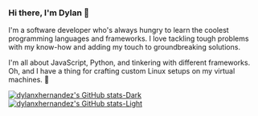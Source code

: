 ### Hi there, I'm Dylan 👋

I'm a software developer who's always hungry to learn the coolest programming languages and frameworks. I love tackling tough problems with my know-how and adding my touch to groundbreaking solutions. 

I'm all about JavaScript, Python, and tinkering with different frameworks. Oh, and I have a thing for crafting custom Linux setups on my virtual machines. 🚀


[![dylanxhernandez's GitHub stats-Dark](https://github-readme-stats.vercel.app/api/top-langs?username=dylanxhernandez&layout=donut-vertical&theme=github_dark_dimmed&hide_border=true#gh-dark-mode-only)](https://github.com/anuraghazra/github-readme-stats#gh-dark-mode-only)
[![dylanxhernandez's GitHub stats-Light](https://github-readme-stats.vercel.app/api/top-langs?username=dylanxhernandez&layout=donut-vertical&theme=default&hide_border=true#gh-light-mode-only)](https://github.com/anuraghazra/github-readme-stats#gh-light-mode-only)

